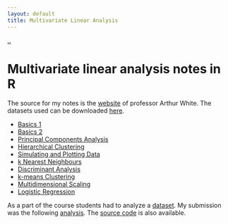 ```yaml
---
layout: default
title: Multivariate Linear Analysis
---
```


<a href="../..">..</a>

# Multivariate linear analysis notes in R

The source for my notes is the [website](https://www.scss.tcd.ie/arthur.white/Teaching/STU33011/) of professor Arthur White.
The datasets used can be downloaded [here](datasets.tar.gz).

- [Basics 1](notes/01-basics.html)
- [Basics 2](notes/02-basics.html)
- [Principal Components Analysis](notes/03-pca.html)
- [Hierarchical Clustering](notes/04-hierarchical-clustering.html)
- [Simulating and Plotting Data](notes/05-simulating-and-plotting-data.html)
- [k Nearest Neighbours](notes/06-kNN.html)
- [Discriminant Analysis](notes/07-discriminant-analysis.html)
- [k-means Clustering](notes/08-k-means.html)
- [Multidimensional Scaling](notes/09-mds.html)
- [Logistic Regression](notes/10-logistic-regression.html)

As a part of the course students had to analyze a [dataset](notes/SCF07.csv). My submission was the following [analysis](notes/assignment.pdf). The [source code](notes/assignment-source-code.rmd) is also available.
